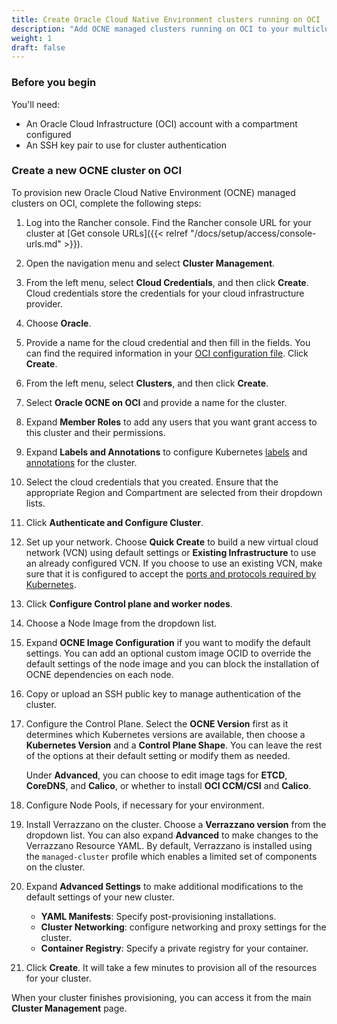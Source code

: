```yaml
---
title: Create Oracle Cloud Native Environment clusters running on OCI
description: "Add OCNE managed clusters running on OCI to your multicluster environment"
weight: 1
draft: false
---
```


### Before you begin

You'll need:

* An Oracle Cloud Infrastructure (OCI) account with a compartment configured
* An SSH key pair to use for cluster authentication

### Create a new OCNE cluster on OCI 

To provision new Oracle Cloud Native Environment (OCNE) managed clusters on OCI, complete the following steps:

1. Log into the Rancher console. Find the Rancher console URL for your cluster at [Get console URLs]({{< relref "/docs/setup/access/console-urls.md" >}}).
1. Open the navigation menu and select **Cluster Management**.
1. From the left menu, select **Cloud Credentials**, and then click **Create**. Cloud credentials store the credentials for your cloud infrastructure provider.
1. Choose **Oracle**.
1. Provide a name for the cloud credential and then fill in the fields. You can find the required information in your [OCI configuration file](https://docs.oracle.com/en-us/iaas/Content/API/Concepts/apisigningkey.htm#Required_Keys_and_OCIDs). Click **Create**.
1. From the left menu, select **Clusters**, and then click **Create**.
1. Select **Oracle OCNE on OCI** and provide a name for the cluster.
1. Expand **Member Roles** to add any users that you want grant access to this cluster and their permissions.
1. Expand **Labels and Annotations** to configure Kubernetes [labels](https://kubernetes.io/docs/concepts/overview/working-with-objects/labels/) and [annotations](https://kubernetes.io/docs/concepts/overview/working-with-objects/annotations/) for the cluster.
1. Select the cloud credentials that you created. Ensure that the appropriate Region and Compartment are selected from their dropdown lists. 
1. Click **Authenticate and Configure Cluster**.
1. Set up your network. Choose **Quick Create** to build a new virtual cloud network (VCN) using default settings or **Existing Infrastructure** to use an already configured VCN. If you choose to use an existing VCN, make sure that it is configured to accept the [ports and protocols required by Kubernetes](https://kubernetes.io/docs/reference/networking/ports-and-protocols/).
1. Click **Configure Control plane and worker nodes**.
1. Choose a Node Image from the dropdown list.
1. Expand **OCNE Image Configuration** if you want to modify the default settings. You can add an optional custom image OCID to override the default settings of the node image and you can block the installation of OCNE dependencies on each node.
1. Copy or upload an SSH public key to manage authentication of the cluster.
1. Configure the Control Plane. Select the **OCNE Version** first as it determines which Kubernetes versions are available, then choose a **Kubernetes Version** and a **Control Plane Shape**. You can leave the rest of the options at their default setting or modify them as needed.
    
    Under **Advanced**, you can choose to edit image tags for **ETCD**, **CoreDNS**, and **Calico**, or whether to install **OCI CCM/CSI** and **Calico**.
1. Configure Node Pools, if necessary for your environment.
1. Install Verrazzano on the cluster. Choose a **Verrazzano version** from the dropdown list. You can also expand **Advanced** to make changes to the Verrazzano Resource YAML. By default, Verrazzano is installed using the `managed-cluster` profile which enables a limited set of components on the cluster.
1. Expand **Advanced Settings** to make additional modifications to the default settings of your new cluster. 
    * **YAML Manifests**: Specify post-provisioning installations. 
    * **Cluster Networking**: configure networking and proxy settings for the cluster. 
    * **Container Registry**: Specify a private registry for your container.
1. Click **Create**. It will take a few minutes to provision all of the resources for your cluster.

When your cluster finishes provisioning, you can access it from the main **Cluster Management** page.




